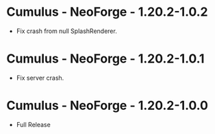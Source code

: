 # Cumulus - NeoForge - 1.20.2-1.0.2

- Fix crash from null SplashRenderer.

# Cumulus - NeoForge - 1.20.2-1.0.1

- Fix server crash.

# Cumulus - NeoForge - 1.20.2-1.0.0

- Full Release

